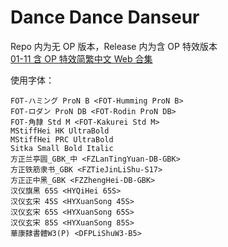 # Dance Dance Danseur

Repo 内为无 OP 版本，Release 内为含 OP 特效版本  
[01-11 含 OP 特效简繁中文 Web 合集](https://github.com/Nekomoekissaten-SUB/Nekomoekissaten-Storage/releases/download/subtitle_pkg/Danseur_Web_zho_a7f4fca.7z)

使用字体：
```
FOT-ハミング ProN B <FOT-Humming ProN B>
FOT-ロダン ProN DB <FOT-Rodin ProN DB>
FOT-角隷 Std M <FOT-Kakurei Std M>
MStiffHei HK UltraBold
MStiffHei PRC UltraBold
Sitka Small Bold Italic
方正兰亭圆_GBK_中 <FZLanTingYuan-DB-GBK>
方正铁筋隶书_GBK <FZTieJinLiShu-S17>
方正正中黑_GBK <FZZhengHei-DB-GBK>
汉仪旗黑 65S <HYQiHei 65S>
汉仪玄宋 45S <HYXuanSong 45S>
汉仪玄宋 65S <HYXuanSong 65S>
汉仪玄宋 85S <HYXuanSong 85S>
華康隸書體W3(P) <DFPLiShuW3-B5>
```